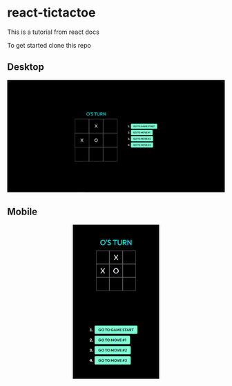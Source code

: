 # react-tictactoe
This is a tutorial from react docs 


To get started clone this repo

## Desktop
![full screen desktop](https://raw.githubusercontent.com/jahnav-sannapureddy/react-tictactoe/main/tic-tac-toe/public/assets/full%20screen.png)

## Mobile
<div align="center">
<img alt="mobile" src="https://raw.githubusercontent.com/jahnav-sannapureddy/react-tictactoe/main/tic-tac-toe/public/assets/mobile.png" style="max-width: 200px;">
</div>
